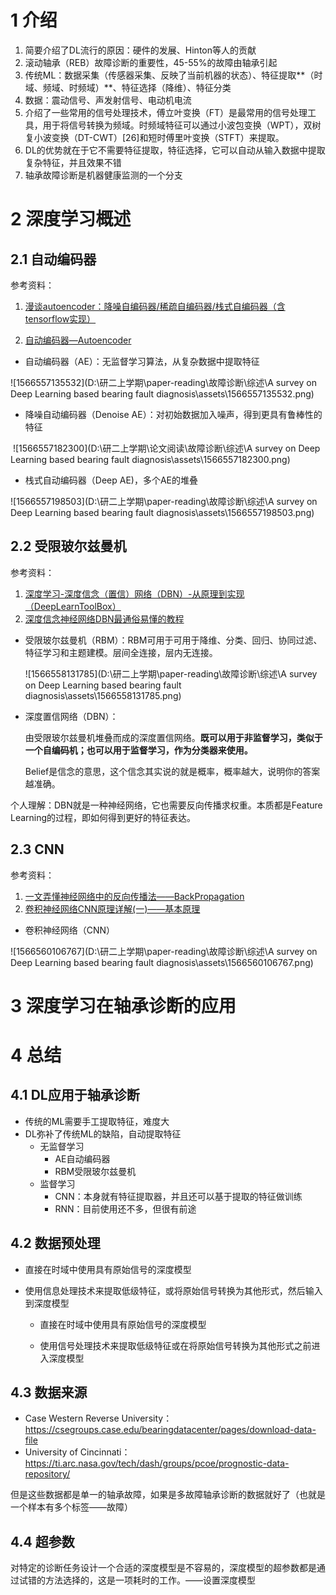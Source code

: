 # 1 介绍

1. 简要介绍了DL流行的原因：硬件的发展、Hinton等人的贡献
2. 滚动轴承（REB）故障诊断的重要性，45-55%的故障由轴承引起
3. 传统ML：数据采集（传感器采集、反映了当前机器的状态）、特征提取**（时域、频域、时频域）**、特征选择（降维）、特征分类
4. 数据：震动信号、声发射信号、电动机电流
5. 介绍了一些常用的信号处理技术，傅立叶变换（FT）是最常用的信号处理工具，用于将信号转换为频域。时频域特征可以通过小波包变换（WPT），双树复小波变换（DT-CWT）[26]和短时傅里叶变换（STFT）来提取。
6. DL的优势就在于它不需要特征提取，特征选择，它可以自动从输入数据中提取复杂特征，并且效果不错
7. 轴承故障诊断是机器健康监测的一个分支

# 2 深度学习概述

## 2.1 自动编码器

参考资料：

1. [漫谈autoencoder：降噪自编码器/稀疏自编码器/栈式自编码器（含tensorflow实现）](https://blog.csdn.net/wblgers1234/article/details/81545079)

2. [自动编码器—Autoencoder](https://blog.csdn.net/zb123455445/article/details/78924074)

- 自动编码器（AE）：无监督学习算法，从复杂数据中提取特征

![1566557135532](D:\研二上学期\paper-reading\故障诊断\综述\A survey on Deep Learning based bearing fault diagnosis\assets\1566557135532.png)

- 降噪自动编码器（Denoise AE）：对初始数据加入噪声，得到更具有鲁棒性的特征

​	![1566557182300](D:\研二上学期\论文阅读\故障诊断\综述\A survey on Deep Learning based bearing fault diagnosis\assets\1566557182300.png)

- 栈式自动编码器（Deep AE)，多个AE的堆叠

![1566557198503](D:\研二上学期\paper-reading\故障诊断\综述\A survey on Deep Learning based bearing fault diagnosis\assets\1566557198503.png)

## 2.2 受限玻尔兹曼机

参考资料：

1. [深度学习-深度信念（置信）网络（DBN）-从原理到实现（DeepLearnToolBox）](https://blog.csdn.net/Rainbow0210/article/details/53010694)
2. [深度信念神经网络DBN最通俗易懂的教程](https://blog.csdn.net/u013631121/article/details/76794829)

- 受限玻尔兹曼机（RBM）：RBM可用于可用于降维、分类、回归、协同过滤、特征学习和主题建模。层间全连接，层内无连接。

  ![1566558131785](D:\研二上学期\paper-reading\故障诊断\综述\A survey on Deep Learning based bearing fault diagnosis\assets\1566558131785.png)

- 深度置信网络（DBN）：

  由受限玻尔兹曼机堆叠而成的深度置信网络。**既可以用于非监督学习，类似于一个自编码机；也可以用于监督学习，作为分类器来使用。**

  Belief是信念的意思，这个信念其实说的就是概率，概率越大，说明你的答案越准确。

个人理解：DBN就是一种神经网络，它也需要反向传播求权重。本质都是Feature Learning的过程，即如何得到更好的特征表达。

## 2.3 CNN

参考资料：

1. [一文弄懂神经网络中的反向传播法——BackPropagation](https://www.cnblogs.com/charlotte77/p/5629865.html)
2. [卷积神经网络CNN原理详解(一)——基本原理](https://www.cnblogs.com/charlotte77/p/7759802.html)

- 卷积神经网络（CNN）

![1566560106767](D:\研二上学期\paper-reading\故障诊断\综述\A survey on Deep Learning based bearing fault diagnosis\assets\1566560106767.png)

# 3 深度学习在轴承诊断的应用

# 4 总结

## 4.1 DL应用于轴承诊断

- 传统的ML需要手工提取特征，难度大
- DL弥补了传统ML的缺陷，自动提取特征
  - 无监督学习
    - AE自动编码器
    - RBM受限玻尔兹曼机
  - 监督学习
    - CNN：本身就有特征提取器，并且还可以基于提取的特征做训练
    - RNN：目前使用还不多，但很有前途

## 4.2 数据预处理

- 直接在时域中使用具有原始信号的深度模型

- 使用信息处理技术来提取低级特征，或将原始信号转换为其他形式，然后输入到深度模型
  - 直接在时域中使用具有原始信号的深度模型
  
  - 使用信号处理技术来提取低级特征或在将原始信号转换为其他形式之前进入深度模型

## 4.3 数据来源

- Case Western Reverse University：https://csegroups.case.edu/bearingdatacenter/pages/download-data-file
- University of Cincinnati：https://ti.arc.nasa.gov/tech/dash/groups/pcoe/prognostic-data-repository/

但是这些数据都是单一的轴承故障，如果是多故障轴承诊断的数据就好了（也就是一个样本有多个标签——故障）

## 4.4 超参数

对特定的诊断任务设计一个合适的深度模型是不容易的，深度模型的超参数都是通过试错的方法选择的，这是一项耗时的工作。——设置深度模型



